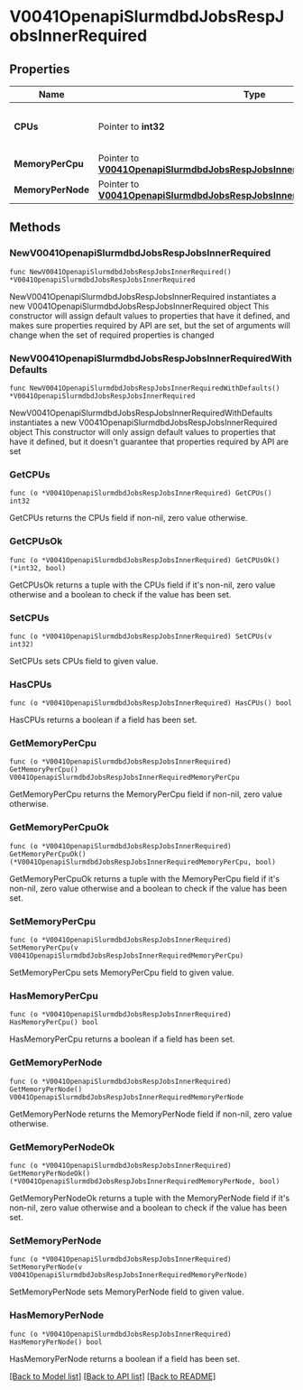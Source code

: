 # V0041OpenapiSlurmdbdJobsRespJobsInnerRequired

## Properties

Name | Type | Description | Notes
------------ | ------------- | ------------- | -------------
**CPUs** | Pointer to **int32** | Minimum number of CPUs required | [optional] 
**MemoryPerCpu** | Pointer to [**V0041OpenapiSlurmdbdJobsRespJobsInnerRequiredMemoryPerCpu**](V0041OpenapiSlurmdbdJobsRespJobsInnerRequiredMemoryPerCpu.md) |  | [optional] 
**MemoryPerNode** | Pointer to [**V0041OpenapiSlurmdbdJobsRespJobsInnerRequiredMemoryPerNode**](V0041OpenapiSlurmdbdJobsRespJobsInnerRequiredMemoryPerNode.md) |  | [optional] 

## Methods

### NewV0041OpenapiSlurmdbdJobsRespJobsInnerRequired

`func NewV0041OpenapiSlurmdbdJobsRespJobsInnerRequired() *V0041OpenapiSlurmdbdJobsRespJobsInnerRequired`

NewV0041OpenapiSlurmdbdJobsRespJobsInnerRequired instantiates a new V0041OpenapiSlurmdbdJobsRespJobsInnerRequired object
This constructor will assign default values to properties that have it defined,
and makes sure properties required by API are set, but the set of arguments
will change when the set of required properties is changed

### NewV0041OpenapiSlurmdbdJobsRespJobsInnerRequiredWithDefaults

`func NewV0041OpenapiSlurmdbdJobsRespJobsInnerRequiredWithDefaults() *V0041OpenapiSlurmdbdJobsRespJobsInnerRequired`

NewV0041OpenapiSlurmdbdJobsRespJobsInnerRequiredWithDefaults instantiates a new V0041OpenapiSlurmdbdJobsRespJobsInnerRequired object
This constructor will only assign default values to properties that have it defined,
but it doesn't guarantee that properties required by API are set

### GetCPUs

`func (o *V0041OpenapiSlurmdbdJobsRespJobsInnerRequired) GetCPUs() int32`

GetCPUs returns the CPUs field if non-nil, zero value otherwise.

### GetCPUsOk

`func (o *V0041OpenapiSlurmdbdJobsRespJobsInnerRequired) GetCPUsOk() (*int32, bool)`

GetCPUsOk returns a tuple with the CPUs field if it's non-nil, zero value otherwise
and a boolean to check if the value has been set.

### SetCPUs

`func (o *V0041OpenapiSlurmdbdJobsRespJobsInnerRequired) SetCPUs(v int32)`

SetCPUs sets CPUs field to given value.

### HasCPUs

`func (o *V0041OpenapiSlurmdbdJobsRespJobsInnerRequired) HasCPUs() bool`

HasCPUs returns a boolean if a field has been set.

### GetMemoryPerCpu

`func (o *V0041OpenapiSlurmdbdJobsRespJobsInnerRequired) GetMemoryPerCpu() V0041OpenapiSlurmdbdJobsRespJobsInnerRequiredMemoryPerCpu`

GetMemoryPerCpu returns the MemoryPerCpu field if non-nil, zero value otherwise.

### GetMemoryPerCpuOk

`func (o *V0041OpenapiSlurmdbdJobsRespJobsInnerRequired) GetMemoryPerCpuOk() (*V0041OpenapiSlurmdbdJobsRespJobsInnerRequiredMemoryPerCpu, bool)`

GetMemoryPerCpuOk returns a tuple with the MemoryPerCpu field if it's non-nil, zero value otherwise
and a boolean to check if the value has been set.

### SetMemoryPerCpu

`func (o *V0041OpenapiSlurmdbdJobsRespJobsInnerRequired) SetMemoryPerCpu(v V0041OpenapiSlurmdbdJobsRespJobsInnerRequiredMemoryPerCpu)`

SetMemoryPerCpu sets MemoryPerCpu field to given value.

### HasMemoryPerCpu

`func (o *V0041OpenapiSlurmdbdJobsRespJobsInnerRequired) HasMemoryPerCpu() bool`

HasMemoryPerCpu returns a boolean if a field has been set.

### GetMemoryPerNode

`func (o *V0041OpenapiSlurmdbdJobsRespJobsInnerRequired) GetMemoryPerNode() V0041OpenapiSlurmdbdJobsRespJobsInnerRequiredMemoryPerNode`

GetMemoryPerNode returns the MemoryPerNode field if non-nil, zero value otherwise.

### GetMemoryPerNodeOk

`func (o *V0041OpenapiSlurmdbdJobsRespJobsInnerRequired) GetMemoryPerNodeOk() (*V0041OpenapiSlurmdbdJobsRespJobsInnerRequiredMemoryPerNode, bool)`

GetMemoryPerNodeOk returns a tuple with the MemoryPerNode field if it's non-nil, zero value otherwise
and a boolean to check if the value has been set.

### SetMemoryPerNode

`func (o *V0041OpenapiSlurmdbdJobsRespJobsInnerRequired) SetMemoryPerNode(v V0041OpenapiSlurmdbdJobsRespJobsInnerRequiredMemoryPerNode)`

SetMemoryPerNode sets MemoryPerNode field to given value.

### HasMemoryPerNode

`func (o *V0041OpenapiSlurmdbdJobsRespJobsInnerRequired) HasMemoryPerNode() bool`

HasMemoryPerNode returns a boolean if a field has been set.


[[Back to Model list]](../README.md#documentation-for-models) [[Back to API list]](../README.md#documentation-for-api-endpoints) [[Back to README]](../README.md)


